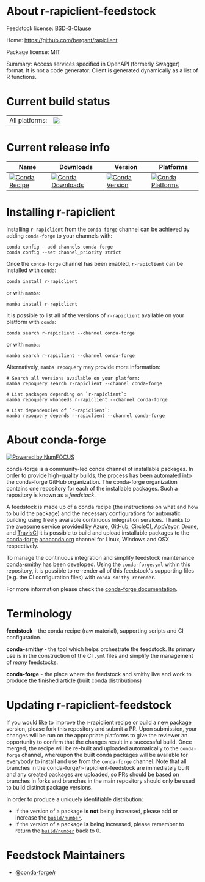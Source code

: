 About r-rapiclient-feedstock
============================

Feedstock license: [BSD-3-Clause](https://github.com/conda-forge/r-rapiclient-feedstock/blob/main/LICENSE.txt)

Home: https://github.com/bergant/rapiclient

Package license: MIT

Summary: Access services specified in OpenAPI (formerly Swagger) format. It is not a code generator. Client is generated dynamically as a list of R functions.

Current build status
====================


<table><tr><td>All platforms:</td>
    <td>
      <a href="https://dev.azure.com/conda-forge/feedstock-builds/_build/latest?definitionId=9725&branchName=main">
        <img src="https://dev.azure.com/conda-forge/feedstock-builds/_apis/build/status/r-rapiclient-feedstock?branchName=main">
      </a>
    </td>
  </tr>
</table>

Current release info
====================

| Name | Downloads | Version | Platforms |
| --- | --- | --- | --- |
| [![Conda Recipe](https://img.shields.io/badge/recipe-r--rapiclient-green.svg)](https://anaconda.org/conda-forge/r-rapiclient) | [![Conda Downloads](https://img.shields.io/conda/dn/conda-forge/r-rapiclient.svg)](https://anaconda.org/conda-forge/r-rapiclient) | [![Conda Version](https://img.shields.io/conda/vn/conda-forge/r-rapiclient.svg)](https://anaconda.org/conda-forge/r-rapiclient) | [![Conda Platforms](https://img.shields.io/conda/pn/conda-forge/r-rapiclient.svg)](https://anaconda.org/conda-forge/r-rapiclient) |

Installing r-rapiclient
=======================

Installing `r-rapiclient` from the `conda-forge` channel can be achieved by adding `conda-forge` to your channels with:

```
conda config --add channels conda-forge
conda config --set channel_priority strict
```

Once the `conda-forge` channel has been enabled, `r-rapiclient` can be installed with `conda`:

```
conda install r-rapiclient
```

or with `mamba`:

```
mamba install r-rapiclient
```

It is possible to list all of the versions of `r-rapiclient` available on your platform with `conda`:

```
conda search r-rapiclient --channel conda-forge
```

or with `mamba`:

```
mamba search r-rapiclient --channel conda-forge
```

Alternatively, `mamba repoquery` may provide more information:

```
# Search all versions available on your platform:
mamba repoquery search r-rapiclient --channel conda-forge

# List packages depending on `r-rapiclient`:
mamba repoquery whoneeds r-rapiclient --channel conda-forge

# List dependencies of `r-rapiclient`:
mamba repoquery depends r-rapiclient --channel conda-forge
```


About conda-forge
=================

[![Powered by
NumFOCUS](https://img.shields.io/badge/powered%20by-NumFOCUS-orange.svg?style=flat&colorA=E1523D&colorB=007D8A)](https://numfocus.org)

conda-forge is a community-led conda channel of installable packages.
In order to provide high-quality builds, the process has been automated into the
conda-forge GitHub organization. The conda-forge organization contains one repository
for each of the installable packages. Such a repository is known as a *feedstock*.

A feedstock is made up of a conda recipe (the instructions on what and how to build
the package) and the necessary configurations for automatic building using freely
available continuous integration services. Thanks to the awesome service provided by
[Azure](https://azure.microsoft.com/en-us/services/devops/), [GitHub](https://github.com/),
[CircleCI](https://circleci.com/), [AppVeyor](https://www.appveyor.com/),
[Drone](https://cloud.drone.io/welcome), and [TravisCI](https://travis-ci.com/)
it is possible to build and upload installable packages to the
[conda-forge](https://anaconda.org/conda-forge) [anaconda.org](https://anaconda.org/)
channel for Linux, Windows and OSX respectively.

To manage the continuous integration and simplify feedstock maintenance
[conda-smithy](https://github.com/conda-forge/conda-smithy) has been developed.
Using the ``conda-forge.yml`` within this repository, it is possible to re-render all of
this feedstock's supporting files (e.g. the CI configuration files) with ``conda smithy rerender``.

For more information please check the [conda-forge documentation](https://conda-forge.org/docs/).

Terminology
===========

**feedstock** - the conda recipe (raw material), supporting scripts and CI configuration.

**conda-smithy** - the tool which helps orchestrate the feedstock.
                   Its primary use is in the construction of the CI ``.yml`` files
                   and simplify the management of *many* feedstocks.

**conda-forge** - the place where the feedstock and smithy live and work to
                  produce the finished article (built conda distributions)


Updating r-rapiclient-feedstock
===============================

If you would like to improve the r-rapiclient recipe or build a new
package version, please fork this repository and submit a PR. Upon submission,
your changes will be run on the appropriate platforms to give the reviewer an
opportunity to confirm that the changes result in a successful build. Once
merged, the recipe will be re-built and uploaded automatically to the
`conda-forge` channel, whereupon the built conda packages will be available for
everybody to install and use from the `conda-forge` channel.
Note that all branches in the conda-forge/r-rapiclient-feedstock are
immediately built and any created packages are uploaded, so PRs should be based
on branches in forks and branches in the main repository should only be used to
build distinct package versions.

In order to produce a uniquely identifiable distribution:
 * If the version of a package **is not** being increased, please add or increase
   the [``build/number``](https://docs.conda.io/projects/conda-build/en/latest/resources/define-metadata.html#build-number-and-string).
 * If the version of a package **is** being increased, please remember to return
   the [``build/number``](https://docs.conda.io/projects/conda-build/en/latest/resources/define-metadata.html#build-number-and-string)
   back to 0.

Feedstock Maintainers
=====================

* [@conda-forge/r](https://github.com/orgs/conda-forge/teams/r/)

